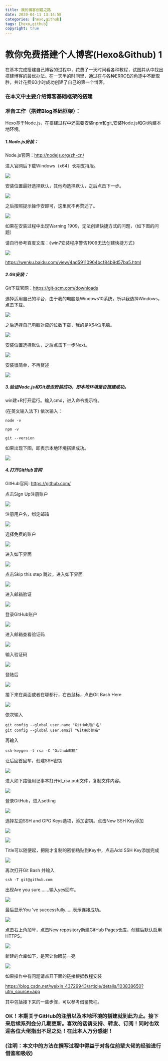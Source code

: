 ```yaml
---
title: 我的博客创建之路
date: 2020-04-11 13:14:58
categories: [hexo,github]
tags: [hexo,github]
copyright: true
---
```


# 教你免费搭建个人博客(Hexo&Github)  1

​      在基本完成搭建自己博客的过程中，花费了一天时间看各种教程，试图并从中找出搭建博客的最优办法。在一天半的时间里，通过在与各种ERROE的角逐中不断取胜，共计花费60小时成功创建了自己的第一个博客。

### 在本文中主要介绍博客基础框架的搭建

<!-- more -->

### 准备工作（搭建Blog基础框架）：

Hexo基于Node.js，在搭建过程中还需要安装npm和git,安装Node.js和Git构建本地环境。



##### 1.Node.js安装：

Node.js官网：http://nodejs.org/zh-cn/

进入官网后下载Windows（x64）长期支持版。

![](https://github.com/sujit-168/Blog-Picture/raw/master/My%20Blog/%E6%88%91%E7%9A%84%E5%8D%9A%E5%AE%A2%E5%88%9B%E5%BB%BA%E4%B9%8B%E8%B7%AF1/node.js1.png)

安装位置最好选择默认，其他均选择默认，之后点击下一步。

![](https://github.com/sujit-168/Blog-Picture/raw/master/My%20Blog/%E6%88%91%E7%9A%84%E5%8D%9A%E5%AE%A2%E5%88%9B%E5%BB%BA%E4%B9%8B%E8%B7%AF1/Node.js.png)

之后按照提示操作安即可，这里就不再赘述了。



![](https://github.com/sujit-168/Blog-Picture/raw/master/My%20Blog/%E6%88%91%E7%9A%84%E5%8D%9A%E5%AE%A2%E5%88%9B%E5%BB%BA%E4%B9%8B%E8%B7%AF1/Node.js0.jpg)

如果在安装过程中出现Warning 1909，无法创建快捷方式的问题，（如下图的问题）

请自行参考百度文库：《win7安装程序警告1909无法创建快捷方式》

![](https://github.com/sujit-168/Blog-Picture/raw/master/My%20Blog/%E6%88%91%E7%9A%84%E5%8D%9A%E5%AE%A2%E5%88%9B%E5%BB%BA%E4%B9%8B%E8%B7%AF1/CSDN_1909.jpg)

https://wenku.baidu.com/view/4ad59110964bcf84b9d57ba5.html



##### 2.Git安装：

Git下载官网：https://git-scm.com/downloads

选择适用自己的平台，由于我的电脑是Windows10系统，所以我选择Windows，点击下载。

![](https://github.com/sujit-168/Blog-Picture/raw/master/My%20Blog/%E6%88%91%E7%9A%84%E5%8D%9A%E5%AE%A2%E5%88%9B%E5%BB%BA%E4%B9%8B%E8%B7%AF1/git.png)

之后选择自己电脑对应的位数下载，我的是X64位电脑。

![](https://github.com/sujit-168/Blog-Picture/raw/master/My%20Blog/%E6%88%91%E7%9A%84%E5%8D%9A%E5%AE%A2%E5%88%9B%E5%BB%BA%E4%B9%8B%E8%B7%AF1/git1.png)

安装位置选择默认，之后点击下一步Next。

![](https://github.com/sujit-168/Blog-Picture/raw/master/My%20Blog/%E6%88%91%E7%9A%84%E5%8D%9A%E5%AE%A2%E5%88%9B%E5%BB%BA%E4%B9%8B%E8%B7%AF1/git2.png)

安装很简单，不再赘述

![](https://github.com/sujit-168/Blog-Picture/raw/master/My%20Blog/%E6%88%91%E7%9A%84%E5%8D%9A%E5%AE%A2%E5%88%9B%E5%BB%BA%E4%B9%8B%E8%B7%AF1/git5.png)

##### 3.验证Node.js和Git是否安装成功，即本地环境是否搭建成功。

win建+R打开运行。输入cmd，进入命令提示符。



(在英文输入法下)     依次输入：

```
node -v

npm -v

git --version
```

如果出现下图，即表示本地环境搭建成功。

![](https://github.com/sujit-168/Blog-Picture/raw/master/My%20Blog/%E6%88%91%E7%9A%84%E5%8D%9A%E5%AE%A2%E5%88%9B%E5%BB%BA%E4%B9%8B%E8%B7%AF1/win1.png)

##### 4.打开GitHub官网

GitHub官网: https://github.com/

点击Sign Up注册账户

![](https://github.com/sujit-168/Blog-Picture/raw/master/My%20Blog/%E6%88%91%E7%9A%84%E5%8D%9A%E5%AE%A2%E5%88%9B%E5%BB%BA%E4%B9%8B%E8%B7%AF1/GitHub1.jpg)

注册用户名，绑定邮箱

![](https://github.com/sujit-168/Blog-Picture/raw/master/My%20Blog/%E6%88%91%E7%9A%84%E5%8D%9A%E5%AE%A2%E5%88%9B%E5%BB%BA%E4%B9%8B%E8%B7%AF1/GitHub0.jpg)

选择免费的账户

![](https://github.com/sujit-168/Blog-Picture/raw/master/My%20Blog/%E6%88%91%E7%9A%84%E5%8D%9A%E5%AE%A2%E5%88%9B%E5%BB%BA%E4%B9%8B%E8%B7%AF1/GitHub13.jpg)

进入如下界面

![](https://github.com/sujit-168/Blog-Picture/raw/master/My%20Blog/%E6%88%91%E7%9A%84%E5%8D%9A%E5%AE%A2%E5%88%9B%E5%BB%BA%E4%B9%8B%E8%B7%AF1/GitHub14.jpeg)

点击Skip this step 跳过，进入如下界面

![](https://github.com/sujit-168/Blog-Picture/raw/master/My%20Blog/%E6%88%91%E7%9A%84%E5%8D%9A%E5%AE%A2%E5%88%9B%E5%BB%BA%E4%B9%8B%E8%B7%AF1/GitHub20.jpeg)

进入邮箱验证

![](https://github.com/sujit-168/Blog-Picture/raw/master/My%20Blog/%E6%88%91%E7%9A%84%E5%8D%9A%E5%AE%A2%E5%88%9B%E5%BB%BA%E4%B9%8B%E8%B7%AF1/GitHub16.jpeg)

登录GitHub账户

![](https://github.com/sujit-168/Blog-Picture/raw/master/My%20Blog/%E6%88%91%E7%9A%84%E5%8D%9A%E5%AE%A2%E5%88%9B%E5%BB%BA%E4%B9%8B%E8%B7%AF1/GitHub11.jpeg)

进入邮箱查看验证码

![](https://github.com/sujit-168/Blog-Picture/raw/master/My%20Blog/%E6%88%91%E7%9A%84%E5%8D%9A%E5%AE%A2%E5%88%9B%E5%BB%BA%E4%B9%8B%E8%B7%AF1/GitHub17.jpeg)

输入验证码

![](https://github.com/sujit-168/Blog-Picture/raw/master/My%20Blog/%E6%88%91%E7%9A%84%E5%8D%9A%E5%AE%A2%E5%88%9B%E5%BB%BA%E4%B9%8B%E8%B7%AF1/GitHub18.jpeg)

登陆后

![](https://github.com/sujit-168/Blog-Picture/raw/master/My%20Blog/%E6%88%91%E7%9A%84%E5%8D%9A%E5%AE%A2%E5%88%9B%E5%BB%BA%E4%B9%8B%E8%B7%AF1/GitHub19.jpeg)

接下来在桌面或者在哪都行，右击鼠标，点击Git Bash Here

![](https://github.com/sujit-168/Blog-Picture/raw/master/My%20Blog/%E6%88%91%E7%9A%84%E5%8D%9A%E5%AE%A2%E5%88%9B%E5%BB%BA%E4%B9%8B%E8%B7%AF1/Git_Bash.jpg)

依次输入

```
git config --global user.name "GitHub用户名"
git config --global user.email "GitHub邮箱"
```

再输入

```
ssh-keygen -t rsa -C "Github邮箱"
```

让后回首回车，创建SSH密钥

![](https://github.com/sujit-168/Blog-Picture/raw/master/My%20Blog/%E6%88%91%E7%9A%84%E5%8D%9A%E5%AE%A2%E5%88%9B%E5%BB%BA%E4%B9%8B%E8%B7%AF1/1586608444863.jpeg)

进入如下路径用记事本打开id_rsa.pub文件，复制文件内容。

![](https://github.com/sujit-168/Blog-Picture/raw/master/My%20Blog/%E6%88%91%E7%9A%84%E5%8D%9A%E5%AE%A2%E5%88%9B%E5%BB%BA%E4%B9%8B%E8%B7%AF1/1586608450608.jpeg)



登录GitHub，进入setting

![](https://github.com/sujit-168/Blog-Picture/raw/master/My%20Blog/%E6%88%91%E7%9A%84%E5%8D%9A%E5%AE%A2%E5%88%9B%E5%BB%BA%E4%B9%8B%E8%B7%AF1/1586608439053.jpeg)



选择左边SSH and GPG Keys选项，添加密钥。点击New SSH Key添加

![](https://github.com/sujit-168/Blog-Picture/raw/master/My%20Blog/%E6%88%91%E7%9A%84%E5%8D%9A%E5%AE%A2%E5%88%9B%E5%BB%BA%E4%B9%8B%E8%B7%AF1/CSDN_1586607944334.jpg)



![](https://github.com/sujit-168/Blog-Picture/raw/master/My%20Blog/%E6%88%91%E7%9A%84%E5%8D%9A%E5%AE%A2%E5%88%9B%E5%BB%BA%E4%B9%8B%E8%B7%AF1/CSDN_1586607561800.jpg)

Title可以随便起，把刚才复制的密钥粘贴到Key中，点击Add SSH Key添加完成

![](https://github.com/sujit-168/Blog-Picture/raw/master/My%20Blog/%E6%88%91%E7%9A%84%E5%8D%9A%E5%AE%A2%E5%88%9B%E5%BB%BA%E4%B9%8B%E8%B7%AF1/CSDN_1586607565940.jpg)

再次打开Git Bash 并输入

```
ssh -T git@github.com
```

出现Are you sure.......输入yes回车。

![](https://github.com/sujit-168/Blog-Picture/raw/master/My%20Blog/%E6%88%91%E7%9A%84%E5%8D%9A%E5%AE%A2%E5%88%9B%E5%BB%BA%E4%B9%8B%E8%B7%AF1/CSDN_1586607577804.jpg)

最后显示You 've successfully......表示连接成功。

![](https://github.com/sujit-168/Blog-Picture/raw/master/My%20Blog/%E6%88%91%E7%9A%84%E5%8D%9A%E5%AE%A2%E5%88%9B%E5%BB%BA%E4%B9%8B%E8%B7%AF1/CSDN_1586607582440.jpg)

点击右上角加号，点击New repository新建GitHub Pages仓库，创建后默认启用HTTPS。

![](https://github.com/sujit-168/Blog-Picture/raw/master/My%20Blog/%E6%88%91%E7%9A%84%E5%8D%9A%E5%AE%A2%E5%88%9B%E5%BB%BA%E4%B9%8B%E8%B7%AF1/GitHub5.jpg)

新建的仓库如下，是否让你眼前一亮

![](https://github.com/sujit-168/Blog-Picture/raw/master/My%20Blog/%E6%88%91%E7%9A%84%E5%8D%9A%E5%AE%A2%E5%88%9B%E5%BB%BA%E4%B9%8B%E8%B7%AF1/GitHub19.jpeg)

如果操作中有问题请点开下面的链接根据教程安装

https://blog.csdn.net/weixin_43729943/article/details/103838650?utm_source=app

其中包括接下来的一些步骤，可以参考借鉴教程。

### OK！本期关于GitHub的注册以及本地环境的搭建就到此为止。接下来后续系列会分几期更新。喜欢的话请支持、转发、订阅！同时也欢迎各位大佬指出不足之处！在此本人万分感谢！

### (注明：本文中的方法在撰写过程中得益于对各位前辈大佬的经验进行借鉴和吸收)

